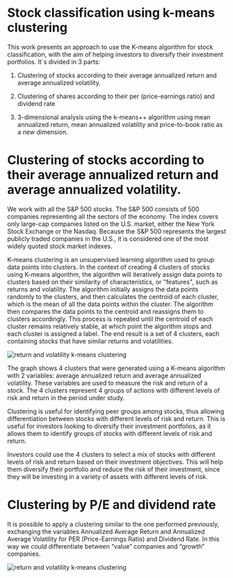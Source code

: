 # Stock classification using k-means clustering

This work presents an approach to use the K-means algorithm for stock classification, with the aim of helping investors to diversify their investment portfolios. It´s divided in 3 parts:

1. Clustering of stocks according to their average annualized return and average annualized volatility.

2. Clustering of shares according to their per (price-earnings ratio) and dividend rate

3. 3-dimensional analysis using the k-means++ algorithm using mean annualized return, mean annualized volatility and price-to-book ratio as a new dimension.

# Clustering of stocks according to their average annualized return and average annualized volatility.

We work with all the S&P 500 stocks. The S&P 500 consists of 500 companies representing all the sectors of the economy. The index covers only large-cap companies listed on the U.S. market, either the New York Stock Exchange or the Nasdaq. Because the S&P 500 represents the largest publicly traded companies in the U.S., it is considered one of the most widely quoted stock market indexes.

K-means clustering is an unsupervised learning algorithm used to group data points into clusters. In the context of creating 4 clusters of stocks using K-means algorithm, the algorithm will iteratively assign data points to clusters based on their similarity of characteristics, or "features", such as returns and volatility. The algorithm initially assigns the data points randomly to the clusters, and then calculates the centroid of each cluster, which is the mean of all the data points within the cluster. The algorithm then compares the data points to the centroid and reassigns them to clusters accordingly. This process is repeated until the centroid of each cluster remains relatively stable, at which point the algorithm stops and each cluster is assigned a label. The end result is a set of 4 clusters, each containing stocks that have similar returns and volatilities.

![return and volatility k-means clustering](https://github.com/facundoallia/Stock-classification-using-k-means-clustering/blob/main/assets/per_div.png?raw=true)

The graph shows 4 clusters that were generated using a K-means algorithm with 2 variables: average annualized return and average annualized volatility. These variables are used to measure the risk and return of a stock. The 4 clusters represent 4 groups of actions with different levels of risk and return in the period under study.

Clustering is useful for identifying peer groups among stocks, thus allowing differentiation between stocks with different levels of risk and return. This is useful for investors looking to diversify their investment portfolios, as it allows them to identify groups of stocks with different levels of risk and return.

Investors could use the 4 clusters to select a mix of stocks with different levels of risk and return based on their investment objectives. This will help them diversify their portfolio and reduce the risk of their investment, since they will be investing in a variety of assets with different levels of risk.

# Clustering by P/E and dividend rate

It is possible to apply a clustering similar to the one performed previously, exchanging the variables Annualized Average Return and Annualized Average Volatility for PER (Price-Earnings Ratio) and Dividend Rate. In this way we could differentiate between “value” companies and “growth” companies.

![return and volatility k-means clustering]([(https://github.com/facundoallia/Stock-classification-using-k-means-clustering/blob/main/assets/ret_vol.png?raw=true](https://github.com/facundoallia/Stock-classification-using-k-means-clustering/blob/main/assets/per_div.png?raw=true)))
